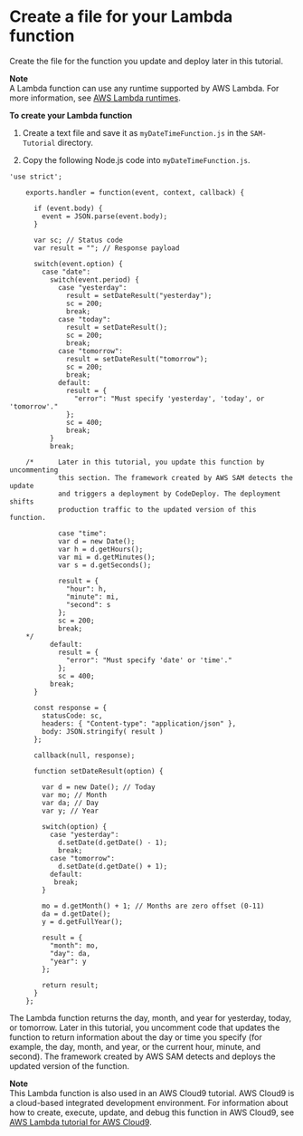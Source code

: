 # Create a file for your Lambda function<a name="tutorial-lambda-sam-create-lambda-function"></a>

Create the file for the function you update and deploy later in this tutorial\.

**Note**  
 A Lambda function can use any runtime supported by AWS Lambda\. For more information, see [AWS Lambda runtimes](https://docs.aws.amazon.com/lambda/latest/dg/lambda-runtimes.html)\. 

**To create your Lambda function**

1.  Create a text file and save it as `myDateTimeFunction.js` in the `SAM-Tutorial` directory\. 

1.  Copy the following Node\.js code into `myDateTimeFunction.js`\. 

   

   ```
   'use strict';
       
       exports.handler = function(event, context, callback) {
       
         if (event.body) {
           event = JSON.parse(event.body);
         }
       
         var sc; // Status code
         var result = ""; // Response payload
       
         switch(event.option) {
           case "date": 
             switch(event.period) {
               case "yesterday":
                 result = setDateResult("yesterday");
                 sc = 200;
                 break;
               case "today":
                 result = setDateResult();
                 sc = 200;
                 break;
               case "tomorrow":
                 result = setDateResult("tomorrow");
                 sc = 200;
                 break;
               default:
                 result = {
                   "error": "Must specify 'yesterday', 'today', or 'tomorrow'."
                 };
                 sc = 400;
                 break;
             }
             break;
             
       /*      Later in this tutorial, you update this function by uncommenting 
               this section. The framework created by AWS SAM detects the update 
               and triggers a deployment by CodeDeploy. The deployment shifts 
               production traffic to the updated version of this function.
               
               case "time":
               var d = new Date();
               var h = d.getHours();
               var mi = d.getMinutes();
               var s = d.getSeconds();
       
               result = {
                 "hour": h,
                 "minute": mi,
                 "second": s
               };
               sc = 200;
               break;
       */
             default:
               result = {
                 "error": "Must specify 'date' or 'time'."
               };
               sc = 400;
             break;
         }
       
         const response = {
           statusCode: sc,
           headers: { "Content-type": "application/json" },
           body: JSON.stringify( result )
         };
       
         callback(null, response);
       
         function setDateResult(option) {
       
           var d = new Date(); // Today
           var mo; // Month
           var da; // Day
           var y; // Year
       
           switch(option) {
             case "yesterday":
               d.setDate(d.getDate() - 1);
               break;
             case "tomorrow":
               d.setDate(d.getDate() + 1);
             default:
              break;
           }
       
           mo = d.getMonth() + 1; // Months are zero offset (0-11)
           da = d.getDate();
           y = d.getFullYear();
       
           result = {
             "month": mo,
             "day": da,
             "year": y
           };
       
           return result;
         }
       };
   ```

The Lambda function returns the day, month, and year for yesterday, today, or tomorrow\. Later in this tutorial, you uncomment code that updates the function to return information about the day or time you specify \(for example, the day, month, and year, or the current hour, minute, and second\)\. The framework created by AWS SAM detects and deploys the updated version of the function\. 

**Note**  
 This Lambda function is also used in an AWS Cloud9 tutorial\. AWS Cloud9 is a cloud\-based integrated development environment\. For information about how to create, execute, update, and debug this function in AWS Cloud9, see [AWS Lambda tutorial for AWS Cloud9](https://docs.aws.amazon.com/cloud9/latest/user-guide/tutorial-lambda.html)\. 